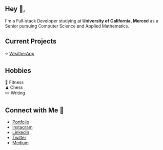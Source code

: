 ## Hey :wave:,

I'm a Full-stack Developer studying at <strong>University of California, Merced</strong> as a Senior pursuing Computer Science and Applied Mathematics.

## Current Projects <br/>
⭐️ [WeatherApp](https://github.com/jvastola/WeatherApp)

## Hobbies <br/>
💪 Fitness <br/>
♟ Chess <br/>
✏️ Writing  <br/>
## Connect with Me 🌱
- [Portfolio](https://www.jvastola.github.io/) <br/>
- [Instagram](https://www.instagram.com/johnathanvastola) <br/>
- [Linkedin](https://www.linkedin.com/in/jvastola/) <br/>
- [Twitter](https://twitter.com/johnvastola) <br/>
- [Medium](https://medium.com/@johnvastola) <br/>

